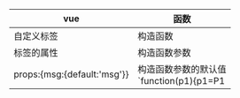 | vue                         | 函数                                                      |
| --------------------------- | --------------------------------------------------------- |
| 自定义标签                  | 构造函数                                                      |
| 标签的属性                  | 构造函数参数                                                  |
| props:{msg:{default:'msg'}} | 构造函数参数的默认值<br />`function(p1){p1=P1||defultValue }` |

